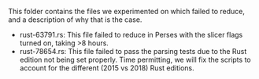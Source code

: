 This folder contains the files we experimented on which failed to reduce, and a description of why
that is the case.

- rust-63791.rs: This file failed to reduce in Perses with the slicer flags turned on, taking >8 hours.
- rust-78654.rs: This file failed to pass the parsing tests due to the Rust edition not being set properly.
		 Time permitting, we will fix the scripts to account for the different (2015 vs 2018) Rust editions.
